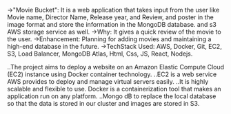 ->"Movie Bucket": It is a web application that takes input from the user like Movie name, Director Name,
   Release year, and Review, and poster in the image format and store the information in the MongoDB database.
   and s3 AWS storage service as well.
->Why: It gives a quick review of the movie to the user.
->Enhancement: Planning for adding movies and maintaining a high-end database in the future.
->TechStack Used: AWS, Docker, Git, EC2, S3, Load Balancer, MongoDB Atlas, Html, Css, JS, React, Nodejs.

..The project aims to deploy a website on an Amazon Elastic Compute Cloud (EC2) instance using Docker container technology.
..EC2 is a web service AWS provides to deploy and manage virtual servers easily. 
..It is highly scalable and flexible to use. Docker is a containerization tool that makes an application run on any platform.
..Mongo dB to replace the local database so that the data is stored in our cluster and images are stored in S3. 

